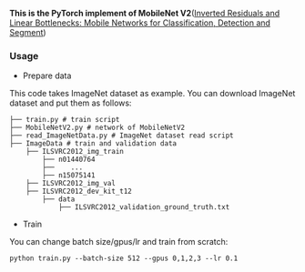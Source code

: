 **This is the PyTorch implement of MobileNet V2**([Inverted Residuals and Linear Bottlenecks: Mobile Networks for Classification, Detection and Segment](128.84.21.199/abs/1801.04381))


### Usage

* Prepare data

This code takes ImageNet dataset as example. You can download ImageNet dataset and put them as follows:

```
├── train.py # train script
├── MobileNetV2.py # network of MobileNetV2
├── read_ImageNetData.py # ImageNet dataset read script
├── ImageData # train and validation data
	├── ILSVRC2012_img_train
		├── n01440764
		├──    ...
		├── n15075141
	├── ILSVRC2012_img_val
	├── ILSVRC2012_dev_kit_t12
		├── data
			├── ILSVRC2012_validation_ground_truth.txt
```

* Train

You can change batch size/gpus/lr and train from scratch:

```
python train.py --batch-size 512 --gpus 0,1,2,3 --lr 0.1
```